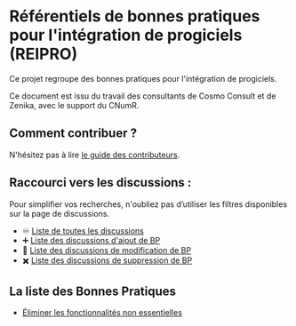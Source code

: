 # Référentiels de bonnes pratiques pour l'intégration de progiciels (REIPRO)

Ce projet regroupe des bonnes pratiques pour l'intégration de progiciels.

Ce document est issu du travail des consultants de Cosmo Consult et de Zenika, avec le support du CNumR.

## Comment contribuer ?

N'hésitez pas à lire [le guide des contributeurs](CONTRIBUTING.md).

## Raccourci vers les discussions :

Pour simplifier vos recherches, n'oubliez pas d’utiliser les filtres disponibles sur la page de discussions.

- :infinity: [Liste de toutes les discussions](https://github.com/cnumr/best-practices/discussions)
- :heavy_plus_sign: [Liste des discussions d'ajout de BP](https://github.com/cnumr/best-practices/discussions?discussions_q=label%3Aajout)
- :memo: [Liste des discussions de modification de BP](https://github.com/cnumr/best-practices/discussions?discussions_q=label%3Amodification)
- :heavy_multiplication_x: [Liste des discussions de suppression de BP](https://github.com/cnumr/best-practices/discussions?discussions_q=label%3Asuppression)

## La liste des Bonnes Pratiques

* [Éliminer les fonctionnalités non essentielles](/chapters/BP_001_fr.md)